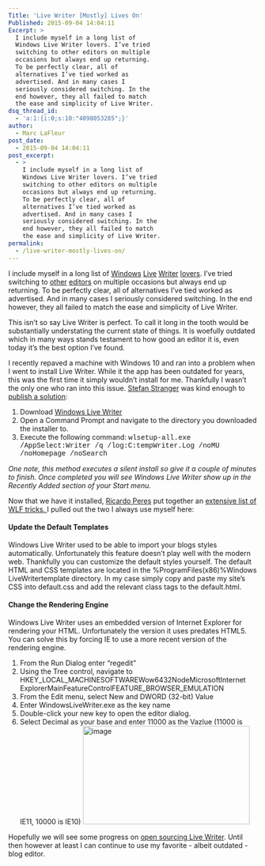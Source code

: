 ```yaml
---
Title: 'Live Writer [Mostly] Lives On'
Published: 2015-09-04 14:04:11
Excerpt: >
  I include myself in a long list of
  Windows Live Writer lovers. I’ve tried
  switching to other editors on multiple
  occasions but always end up returning.
  To be perfectly clear, all of
  alternatives I’ve tied worked as
  advertised. And in many cases I
  seriously considered switching. In the
  end however, they all failed to match
  the ease and simplicity of Live Writer.
dsq_thread_id:
  - 'a:1:{i:0;s:10:"4098053285";}'
author:
  - Marc LaFleur
post_date:
  - 2015-09-04 14:04:11
post_excerpt:
  - >
    I include myself in a long list of
    Windows Live Writer lovers. I’ve tried
    switching to other editors on multiple
    occasions but always end up returning.
    To be perfectly clear, all of
    alternatives I’ve tied worked as
    advertised. And in many cases I
    seriously considered switching. In the
    end however, they all failed to match
    the ease and simplicity of Live Writer.
permalink:
  - /live-writer-mostly-lives-on/
---
```

I include myself in a long list of <a href="http://blogs.technet.com/b/stefan_stranger">Windows</a> <a href="http://weblogs.asp.net/ricardoperes">Live</a> <a href="http://www.hanselman.com/">Writer</a> <a href="http://panicdatabase.blogspot.com/2015/05/using-windows-live-writer-for-blogger.html">lovers</a>. I’ve tried switching to <a href="http://massivescale.com/hello-world-its-onenote/">other</a> <a href="http://massivescale.com/word-as-blog-editor/">editors</a> on multiple occasions but always end up returning. To be perfectly clear, all of alternatives I’ve tied worked as advertised. And in many cases I seriously considered switching. In the end however, they all failed to match the ease and simplicity of Live Writer.

This isn’t so say Live Writer is perfect. To call it long in the tooth would be substantially understating the current state of things. It is woefully outdated which in many ways stands testament to how good an editor it is, even today it’s the best option I’ve found.

I recently repaved a machine with Windows 10 and ran into a problem when I went to install Live Writer. While it the app has been outdated for years, this was the first time it simply wouldn’t install for me. Thankfully I wasn’t the only one who ran into this issue. <a href="http://blogs.technet.com/b/stefan_stranger/">Stefan Stranger</a> was kind enough to <a href="http://blogs.technet.com/b/stefan_stranger/archive/2015/07/24/installing-windows-live-writer-on-windows-10.aspx">publish a solution</a>:

<ol>
    <li>Download <a href="http://wl.dlservice.microsoft.com/download/C/1/B/C1BA42D6-6A50-4A4A-90E5-FA9347E9360C/en/wlsetup-all.exe">Windows Live Writer</a></li>
    <li>Open a Command Prompt and navigate to the directory you downloaded the installer to.</li>
    <li>Execute the following command:
<span style="font-family: courier new;">wlsetup-all.exe /AppSelect:Writer /q /log:C:tempWriter.Log /noMU /noHomepage /noSearch</span></li>
</ol>

<em>One note, this method executes a silent install so give it a couple of minutes to finish. Once completed you will see Windows Live Writer show up in the Recently Added section of your Start menu. </em>

Now that we have it installed, <a href="http://weblogs.asp.net/ricardoperes/">Ricardo Peres</a> put together an <a href="http://weblogs.asp.net/ricardoperes/windows-live-writer-tricks">extensive list of WLF tricks. </a>I pulled out the two I always use myself here:

<h4>Update the Default Templates</h4>

Windows Live Writer used to be able to import your blogs styles automatically. Unfortunately this feature doesn’t play well with the modern web. Thankfully you can customize the default styles yourself. The default HTML and CSS templates are located in the %ProgramFiles(x86)%Windows LiveWritertemplate directory. In my case simply copy and paste my site’s CSS into default.css and add the relevant class tags to the default.html.

<h4>Change the Rendering Engine</h4>

Windows Live Writer uses an embedded version of Internet Explorer for rendering your HTML. Unfortunately the version it uses predates HTML5. You can solve this by forcing IE to use a more recent version of the rendering engine.

<ol>
    <li>From the Run Dialog enter “regedit”</li>
    <li>Using the Tree control, navigate to HKEY_LOCAL_MACHINESOFTWAREWow6432NodeMicrosoftInternet ExplorerMainFeatureControlFEATURE_BROWSER_EMULATION</li>
    <li>From the Edit menu, select New and DWORD (32-bit) Value</li>
    <li>Enter WindowsLiveWriter.exe as the key name</li>
    <li>Double-click your new key to open the editor dialog.</li>
    <li>Select Decimal as your base and enter 11000 as the Vazlue (11000 is IE11, 10000 is IE10)
<a href="https://massivescale.blob.core.windows.net/blogmedia//2015/09/image.png"><img style="border: 0px currentcolor; display: inline; background-image: none;" title="image" src="https://massivescale.blob.core.windows.net/blogmedia//2015/09/image_thumb.png" alt="image" width="337" height="199" border="0" /></a></li>
</ol>

Hopefully we will see some progress on <a href="http://www.winbeta.org/news/open-source-windows-live-writer-coming-soon">open sourcing Live Writer</a>. Until then however at least I can continue to use my favorite - albeit outdated - blog editor.